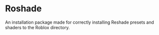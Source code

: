 # Roshade
An installation package made for correctly installing Reshade presets and shaders to the Roblox directory.
